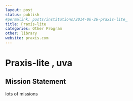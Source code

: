 ```yaml
---
layout: post
status: publish
#permalink: posts/institutions/2014-06-26-praxis-lite_
title: Praxis-lite 
categories: Other Program
other: library
website: praxis.com
---
```

# Praxis-lite , uva

## Mission Statement

lots of missions
  